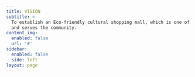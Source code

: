 ```yaml
---
title: VISION
subtitle: >-
  To establish an Eco-friendly cultural shopping mall, which is one of its kind
  and serves the community.
content_img:
  enabled: false
  url: '#'
sidebar:
  enabled: false
  side: left
layout: page
---
```



